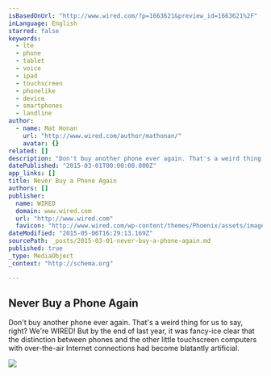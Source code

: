 ```yaml
---
isBasedOnUrl: "http://www.wired.com/?p=1663621&preview_id=1663621%2F"
inLanguage: English
starred: false
keywords:
  - lte
  - phone
  - tablet
  - voice
  - ipad
  - touchscreen
  - phonelike
  - device
  - smartphones
  - landline
author:
  - name: Mat Honan
    url: "http://www.wired.com/author/mathonan/"
    avatar: {}
related: []
description: "Don't buy another phone ever again. That's a weird thing for us to say, right? We're WIRED! But by the end of last year, it was fancy-ice clear that the distinction between phones and the other little touchscreen computers with over-the-air Internet connections had become blatantly artificial."
datePublished: "2015-03-01T00:00:00.000Z"
app_links: []
title: Never Buy a Phone Again
authors: []
publisher:
  name: WIRED
  domain: www.wired.com
  url: "http://www.wired.com"
  favicon: "http://www.wired.com/wp-content/themes/Phoenix/assets/images/favicon.ico"
dateModified: "2015-05-06T16:29:13.169Z"
sourcePath: _posts/2015-03-01-never-buy-a-phone-again.md
published: true
_type: MediaObject
_context: "http://schema.org"

---
```

<article style=""><h1>Never Buy a Phone Again</h1><p>Don't buy another phone ever again. That's a weird thing for us to say, right? We're WIRED! But by the end of last year, it was fancy-ice clear that the distinction between phones and the other little touchscreen computers with over-the-air Internet connections had become blatantly artificial.</p><img src="http://www.wired.com/wp-content/uploads/2014/12/ff_honan_2301f.jpg" /></article>